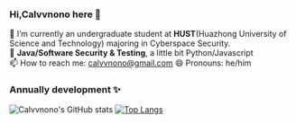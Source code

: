 ### Hi,Calvvnono here 👋
🌱 I’m currently an undergraduate student at **HUST**(Huazhong University of Science and Technology) majoring in Cyberspace Security.  
🔭 **Java/Software Security & Testing**, a little bit Python/Javascript  
📫 How to reach me: calvvnono@gmail.com
😄 Pronouns: he/him  
### Annually development ✨
![Calvvnono's GitHub stats](https://github-readme-stats.vercel.app/api?username=Calvvnono&theme=cobalt&show_icons=true)
[![Top Langs](https://github-readme-stats.vercel.app/api/top-langs/?username=Calvvnono)](https://github.com/Calvvnono/github-readme-stats)
